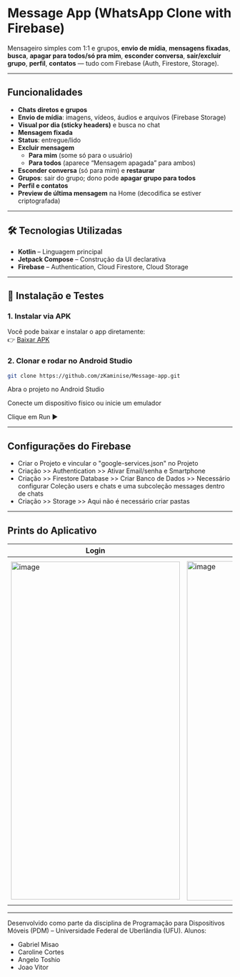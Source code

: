 #  Message App (WhatsApp Clone with Firebase)

Mensageiro simples com 1:1 e grupos, **envio de mídia**, **mensagens fixadas**, **busca**, **apagar para todos/só pra mim**, **esconder conversa**, **sair/excluir grupo**, **perfil**, **contatos** — tudo com Firebase (Auth, Firestore, Storage).

---

## Funcionalidades

- **Chats diretos e grupos**
- **Envio de mídia**: imagens, vídeos, áudios e arquivos (Firebase Storage)
- **Visual por dia (sticky headers)** e busca no chat
- **Mensagem fixada**
- **Status**: entregue/lido
- **Excluir mensagem**
  - **Para mim** (some só para o usuário)
  - **Para todos** (aparece “Mensagem apagada” para ambos)
- **Esconder conversa** (só para mim) e **restaurar**
- **Grupos**: sair do grupo; dono pode **apagar grupo para todos**
- **Perfil e contatos**
- **Preview de última mensagem** na Home (decodifica se estiver criptografada) 

---

## 🛠️ Tecnologias Utilizadas

- **Kotlin** – Linguagem principal  
- **Jetpack Compose** – Construção da UI declarativa  
- **Firebase** – Authentication, Cloud Firestore, Cloud Storage

---

## 📱 Instalação e Testes

### 1. Instalar via APK
Você pode baixar e instalar o app diretamente:  
👉 [Baixar APK](./apk/app-debug.apk)

### 2. Clonar e rodar no Android Studio
```bash
git clone https://github.com/zKaminise/Message-app.git
```
Abra o projeto no Android Studio

Conecte um dispositivo físico ou inicie um emulador

Clique em Run ▶

---

## Configurações do Firebase

 - Criar o Projeto e vincular o "google-services.json" no Projeto
 - Criação >> Authentication >> Ativar Email/senha e Smartphone
 - Criação >> Firestore Database >> Criar Banco de Dados >> Necessário configurar Coleção users e chats e uma subcoleção messages dentro de chats
 - Criação >> Storage >> Aqui não é necessário criar pastas

---

## Prints do Aplicativo

| Login | Home | Chat | Info do Chat | Contatos |
|-------|------|------|--------------|----------|
|<img width="378" height="757" alt="image" src="https://github.com/user-attachments/assets/6094aced-f951-40d1-8141-e398a0c6e0dc" />| <img width="377" height="760" alt="image" src="https://github.com/user-attachments/assets/416bf0d2-0224-4a95-8181-31f245011650" />| <img width="378" height="773" alt="image" src="https://github.com/user-attachments/assets/6d5ce2e1-a723-4881-a42d-9e9d71b59cbb" />| <img width="379" height="762" alt="image" src="https://github.com/user-attachments/assets/b2869cc1-fec7-4024-8368-22ee58d3d855" />| <img width="378" height="756" alt="image" src="https://github.com/user-attachments/assets/65de5999-a15c-4a15-9a11-c7a12f996ed4" />|

---

Desenvolvido como parte da disciplina de Programação para Dispositivos Móveis (PDM) – Universidade Federal de Uberlândia (UFU).
Alunos: 
- Gabriel Misao
- Caroline Cortes
- Angelo Toshio
- Joao Vitor

